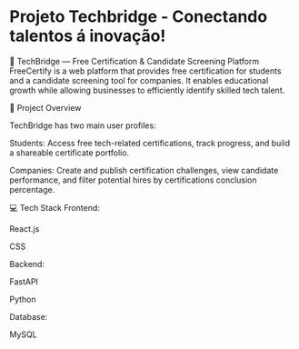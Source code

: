 # Projeto Techbridge - Conectando talentos á inovação!

🚀 TechBridge — Free Certification & Candidate Screening Platform
FreeCertify is a web platform that provides free certification for students and a candidate screening tool for companies. It enables educational growth while allowing businesses to efficiently identify skilled tech talent.

🧩 Project Overview 

TechBridge has two main user profiles:

Students: Access free tech-related certifications, track progress, and build a shareable certificate portfolio.

Companies: Create and publish certification challenges, view candidate performance, and filter potential hires by certifications conclusion percentage.

💻 Tech Stack
Frontend:

React.js

CSS


Backend:

FastAPI

Python


Database:

MySQL

